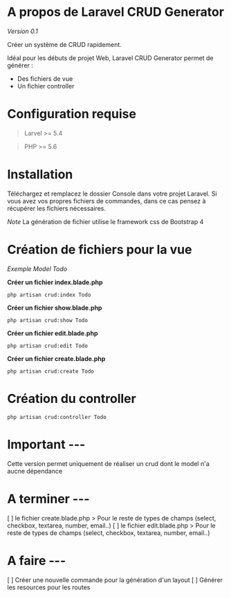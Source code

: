 # A propos de Laravel CRUD Generator

*Version 0.1*

Créer un système de CRUD rapidement.

Idéal pour les débuts de projet Web, Laravel CRUD Generator permet de générer :
* Des fichiers de vue
* Un fichier controller

# Configuration requise
> Larvel >= 5.4

> PHP >= 5.6

# Installation

Téléchargez et remplacez le dossier Console dans votre projet Laravel.
Si vous avez vos propres fichiers de commandes, dans ce cas pensez à récupérer les fichiers nécessaires.

*Note*
La génération de fichier utilise le framework css de Bootstrap 4

# Création de fichiers pour la vue

*Exemple Model Todo*

**Créer un fichier index.blade.php**

```
php artisan crud:index Todo
```

**Créer un fichier show.blade.php**

```
php artisan crud:show Todo
```

**Créer un fichier edit.blade.php**

```
php artisan crud:edit Todo
```

**Créer un fichier create.blade.php**

```
php artisan crud:create Todo
```

#  Création du controller

```
php artisan crud:controller Todo
```

# Important ---

Cette version permet uniquement de réaliser un crud dont le model n'a aucne dépendance

# A terminer ---
[ ] le fichier create.blade.php > Pour le reste de types de champs (select, checkbox, textarea, number, email..)
[ ] le fichier edit.blade.php > Pour le reste de types de champs (select, checkbox, textarea, number, email..)

# A faire ---
[ ] Créer une nouvelle commande pour la génération d'un layout
[ ] Générer les resources pour les routes


